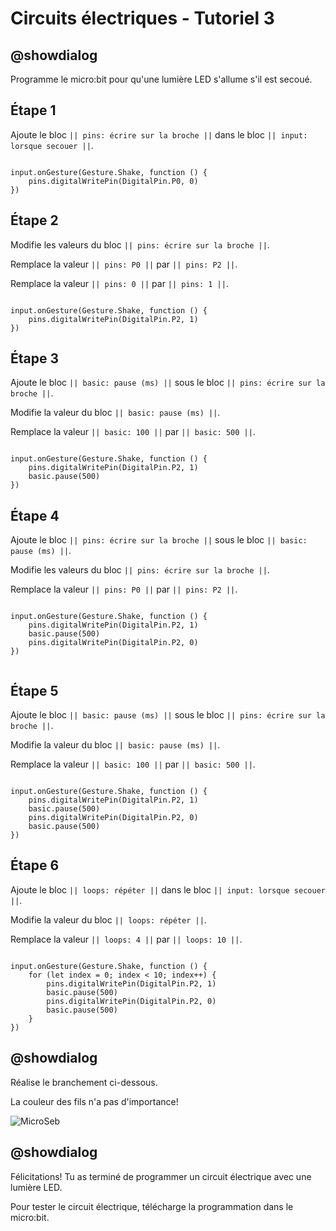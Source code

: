 # Circuits électriques - Tutoriel 3

## @showdialog

Programme le micro:bit pour qu'une lumière LED s'allume s'il est secoué.

## Étape 1

Ajoute le bloc ``|| pins: écrire sur la broche ||`` dans le bloc ``|| input: lorsque secouer ||``.


```blocks

input.onGesture(Gesture.Shake, function () {
    pins.digitalWritePin(DigitalPin.P0, 0)
})

```

## Étape 2

Modifie les valeurs du bloc ``|| pins: écrire sur la broche ||``.

Remplace la valeur ``|| pins: P0 ||`` par ``|| pins: P2 ||``.

Remplace la valeur ``|| pins: 0 ||`` par ``|| pins: 1 ||``.

```blocks

input.onGesture(Gesture.Shake, function () {
    pins.digitalWritePin(DigitalPin.P2, 1)
})

```

## Étape 3

Ajoute le bloc ``|| basic: pause (ms) ||`` sous le bloc ``|| pins: écrire sur la broche ||``.

Modifie la valeur du bloc ``|| basic: pause (ms) ||``.

Remplace la valeur ``|| basic: 100 ||`` par ``|| basic: 500 ||``.

```blocks

input.onGesture(Gesture.Shake, function () {
    pins.digitalWritePin(DigitalPin.P2, 1)
    basic.pause(500)
})

```

## Étape 4

Ajoute le bloc ``|| pins: écrire sur la broche ||`` sous le bloc ``|| basic: pause (ms) ||``.


Modifie les valeurs du bloc ``|| pins: écrire sur la broche ||``.

Remplace la valeur ``|| pins: P0 ||`` par ``|| pins: P2 ||``.


```blocks

input.onGesture(Gesture.Shake, function () {
    pins.digitalWritePin(DigitalPin.P2, 1)
    basic.pause(500)
    pins.digitalWritePin(DigitalPin.P2, 0)
})


```

## Étape 5

Ajoute le bloc ``|| basic: pause (ms) ||`` sous le bloc ``|| pins: écrire sur la broche ||``.

Modifie la valeur du bloc ``|| basic: pause (ms) ||``.

Remplace la valeur ``|| basic: 100 ||`` par ``|| basic: 500 ||``.

```blocks

input.onGesture(Gesture.Shake, function () {
    pins.digitalWritePin(DigitalPin.P2, 1)
    basic.pause(500)
    pins.digitalWritePin(DigitalPin.P2, 0)
    basic.pause(500)
})

```

## Étape 6

Ajoute le bloc ``|| loops: répéter ||`` dans le bloc ``|| input: lorsque secouer ||``.

Modifie la valeur du bloc ``|| loops: répéter ||``.

Remplace la valeur ``|| loops: 4 ||`` par ``|| loops: 10 ||``.

```blocks

input.onGesture(Gesture.Shake, function () {
    for (let index = 0; index < 10; index++) {
        pins.digitalWritePin(DigitalPin.P2, 1)
        basic.pause(500)
        pins.digitalWritePin(DigitalPin.P2, 0)
        basic.pause(500)
    }
})

```

## @showdialog 

Réalise le branchement ci-dessous.

La couleur des fils n'a pas d'importance!

![MicroSeb](https://github.com/sbergeroncp/micro-seb/blob/master/3.png?raw=true)

## @showdialog 

Félicitations! Tu as terminé de programmer un circuit électrique avec une lumière LED.

Pour tester le circuit électrique, télécharge la programmation dans le micro:bit.